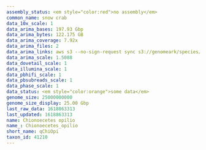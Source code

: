 ```yaml
---
assembly_status: <em style="color:red">no assembly</em>
common_name: snow crab
data_10x_scale: 1
data_arima_bases: 197.93 Gbp
data_arima_bytes: 122.175 GB
data_arima_coverage: 7.92x
data_arima_files: 2
data_arima_links: aws s3 --no-sign-request sync s3://genomeark/species/Chionoecetes_opilio/qChiOpi1/genomic_data/arima/ .<br>
data_arima_scale: 1.5088
data_dovetail_scale: 1
data_illumina_scale: 1
data_pbhifi_scale: 1
data_pbsubreads_scale: 1
data_phase_scale: 1
data_status: <em style="color:orange">some data</em>
genome_size: 25000000000
genome_size_display: 25.00 Gbp
last_raw_data: 1618863313
last_updated: 1618863313
name: Chionoecetes opilio
name_: Chionoecetes_opilio
short_name: qChiOpi
taxon_id: 41210
---
```

